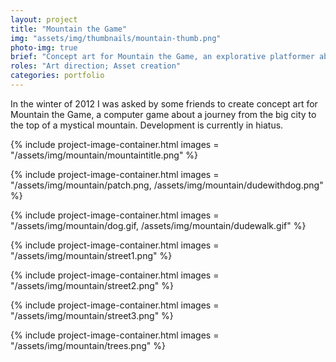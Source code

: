 ```yaml
---
layout: project
title: "Mountain the Game"
img: "assets/img/thumbnails/mountain-thumb.png"
photo-img: true
brief: "Concept art for Mountain the Game, an explorative platformer about a journey up a mountain."
roles: "Art direction; Asset creation"
categories: portfolio
---
```


In the winter of 2012 I was asked by some friends to create concept art for Mountain the Game, a computer game about a journey from the big city to the top of a mystical mountain. Development is currently in hiatus.

{%
	include project-image-container.html
	images = "/assets/img/mountain/mountaintitle.png"
%}

{% 
  include project-image-container.html
  images = "/assets/img/mountain/patch.png, /assets/img/mountain/dudewithdog.png"
%}

{% 
  include project-image-container.html
  images = "/assets/img/mountain/dog.gif, /assets/img/mountain/dudewalk.gif"
%}

{% 
  include project-image-container.html
  images = "/assets/img/mountain/street1.png"
%}

{% 
  include project-image-container.html
  images = "/assets/img/mountain/street2.png"
%}

{% 
  include project-image-container.html
  images = "/assets/img/mountain/street3.png"
%}

{% 
  include project-image-container.html
  images = "/assets/img/mountain/trees.png"
%}
